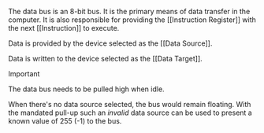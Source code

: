 The data bus is an 8-bit bus. It is the primary means of data transfer in the computer. It is also responsible for providing the [[Instruction Register]] with the next [[Instruction]] to execute.

Data is provided by the device selected as the [[Data Source]].

Data is written to the device selected as the [[Data Target]].

>[!important]
>The data bus needs to be pulled high when idle.
>
> When there's no data source selected, the bus would remain floating. With the mandated pull-up such an _invalid_ data source can be used to present a known value of 255 (-1) to the bus.


